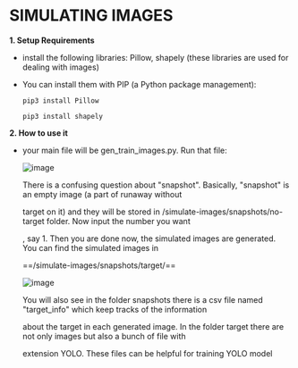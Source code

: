# SIMULATING IMAGES

**1. Setup Requirements**

   - install the following libraries: Pillow, shapely (these libraries are used for dealing with images)
  
   - You can install them with PIP (a Python package management):
  
         pip3 install Pillow 

         pip3 install shapely

**2. How to use it**

  - your main file will be gen_train_images.py. Run that file:
    
    ![image](https://github.com/chicagoedt/team-air-suas-2024/assets/92337557/7f0404d9-5e54-4158-aa9e-aa3ec2119b16)

    There is a confusing question about "snapshot". Basically, "snapshot" is an empty image (a part of runaway without

    target on it) and they will be stored in /simulate-images/snapshots/no-target folder. Now input the number you want

    , say 1. Then you are done now, the simulated images are generated. You can find the simulated images in

    ==/simulate-images/snapshots/target/==


    ![image](https://github.com/chicagoedt/team-air-suas-2024/assets/92337557/e8adf1c5-582b-439b-a201-470d1febf015)

    You will also see in the folder snapshots there is a csv file named "target_info" which keep tracks of the information

    about the target in each generated image. In the folder target there are not only images but also a bunch of file with

    extension YOLO. These files can be helpful for training YOLO model
